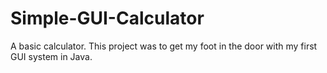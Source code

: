 # Simple-GUI-Calculator

A basic calculator. This project was to get my foot in the door with my first GUI system in Java. 
